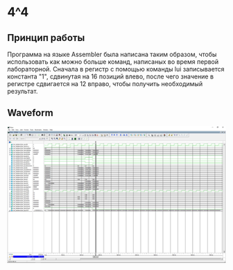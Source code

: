 # 4^4

## Принцип работы

Программа на языке Assembler была написана таким образом, чтобы использовать как можно больше команд, написаных во время первой лабораторной. Сначала в регистр с помощью команды lui записывается константа "1", сдвинутая на 16 позиций влево, после чего значение в регистре сдвигается на 12 вправо, чтобы получить необходимый результат.

## Waveform

![photo](/program/04_4^4/doc/waveform.jpg)